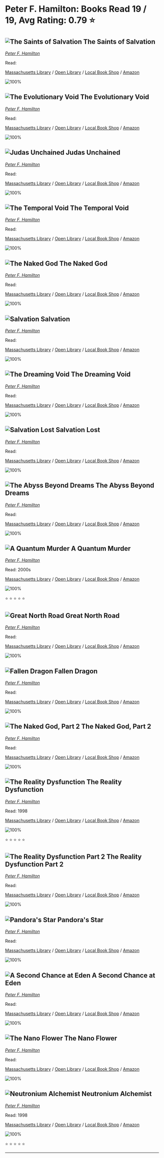 # Peter F. Hamilton:  Books Read 19 / 19, Avg Rating: 0.79 :star:

## ![The Saints of Salvation](https://covers.openlibrary.org/b/id/10305043-M.jpg) The Saints of Salvation
*[Peter F. Hamilton](../authors/PeterFHamilton)*

Read: 

[Massachusetts Library](https://library.minlib.net/search/i=9781509844647) / [Open Library](https://openlibrary.org/isbn/9781509844647) / [Local Book Shop](https://bookshop.org/book/9781509844647) / [Amazon](https://amazon.com/dp/150984466X)

![100%](https://geps.dev/progress/100) 



## ![The Evolutionary Void](https://covers.openlibrary.org/b/id/8779825-M.jpg) The Evolutionary Void
*[Peter F. Hamilton](../authors/PeterFHamilton)*

Read: 

[Massachusetts Library](https://library.minlib.net/search/i=9780345523013) / [Open Library](https://openlibrary.org/isbn/9780345523013) / [Local Book Shop](https://bookshop.org/book/9780345523013) / [Amazon](https://amazon.com/dp/1405088958)

![100%](https://geps.dev/progress/100) 



## ![Judas Unchained](https://covers.openlibrary.org/b/id/211015-M.jpg) Judas Unchained
*[Peter F. Hamilton](../authors/PeterFHamilton)*

Read: 

[Massachusetts Library](https://library.minlib.net/search/i=9780345461667) / [Open Library](https://openlibrary.org/isbn/9780345461667) / [Local Book Shop](https://bookshop.org/book/9780345461667) / [Amazon](https://amazon.com/dp/0330518909)

![100%](https://geps.dev/progress/100) 



## ![The Temporal Void](https://covers.openlibrary.org/b/id/6275892-M.jpg) The Temporal Void
*[Peter F. Hamilton](../authors/PeterFHamilton)*

Read: 

[Massachusetts Library](https://library.minlib.net/search/i=9781848410602) / [Open Library](https://openlibrary.org/isbn/9781848410602) / [Local Book Shop](https://bookshop.org/book/9781848410602) / [Amazon](https://amazon.com/dp/0345496566)

![100%](https://geps.dev/progress/100) 



## ![The Naked God](https://covers.openlibrary.org/b/id/1000602-M.jpg) The Naked God
*[Peter F. Hamilton](../authors/PeterFHamilton)*

Read: 

[Massachusetts Library](https://library.minlib.net/search/i=9780759521179) / [Open Library](https://openlibrary.org/isbn/9780759521179) / [Local Book Shop](https://bookshop.org/book/9780759521179) / [Amazon](https://amazon.com/dp/0333725034)

![100%](https://geps.dev/progress/100) 



## ![Salvation](https://covers.openlibrary.org/b/id/9159027-M.jpg) Salvation
*[Peter F. Hamilton](../authors/PeterFHamilton)*

Read: 

[Massachusetts Library](https://library.minlib.net/search/i=9780399178764) / [Open Library](https://openlibrary.org/isbn/9780399178764) / [Local Book Shop](https://bookshop.org/book/9780399178764) / [Amazon](https://amazon.com/dp/1447281322)

![100%](https://geps.dev/progress/100) 



## ![The Dreaming Void](https://covers.openlibrary.org/b/isbn/9781509868636-L.jpg) The Dreaming Void
*[Peter F. Hamilton](../authors/PeterFHamilton)*

Read: 

[Massachusetts Library](https://library.minlib.net/search/i=9781509868636) / [Open Library](https://openlibrary.org/isbn/9781509868636) / [Local Book Shop](https://bookshop.org/book/9781509868636) / [Amazon](https://amazon.com/dp/023070543X)

![100%](https://geps.dev/progress/100) 



## ![Salvation Lost](https://covers.openlibrary.org/b/id/9120190-M.jpg) Salvation Lost
*[Peter F. Hamilton](../authors/PeterFHamilton)*

Read: 

[Massachusetts Library](https://library.minlib.net/search/i=9781515962793) / [Open Library](https://openlibrary.org/isbn/9781515962793) / [Local Book Shop](https://bookshop.org/book/9781515962793) / [Amazon](https://amazon.com/dp/1447281365)

![100%](https://geps.dev/progress/100) 



## ![The Abyss Beyond Dreams](https://covers.openlibrary.org/b/id/8109214-M.jpg) The Abyss Beyond Dreams
*[Peter F. Hamilton](../authors/PeterFHamilton)*

Read: 

[Massachusetts Library](https://library.minlib.net/search/i=9781494555320) / [Open Library](https://openlibrary.org/isbn/9781494555320) / [Local Book Shop](https://bookshop.org/book/9781494555320) / [Amazon](https://amazon.com/dp/3492703917)

![100%](https://geps.dev/progress/100) 



## ![A Quantum Murder](https://covers.openlibrary.org/b/isbn/9781509868681-L.jpg) A Quantum Murder
*[Peter F. Hamilton](../authors/PeterFHamilton)*

Read: 2000s

[Massachusetts Library](https://library.minlib.net/search/i=9781509868681) / [Open Library](https://openlibrary.org/isbn/9781509868681) / [Local Book Shop](https://bookshop.org/book/9781509868681) / [Amazon](https://amazon.com/dp/1509868682)

![100%](https://geps.dev/progress/100) 

:star: :star: :star: :star: :star:

## ![Great North Road](https://covers.openlibrary.org/b/id/7260146-M.jpg) Great North Road
*[Peter F. Hamilton](../authors/PeterFHamilton)*

Read: 

[Massachusetts Library](https://library.minlib.net/search/i=9780345526687) / [Open Library](https://openlibrary.org/isbn/9780345526687) / [Local Book Shop](https://bookshop.org/book/9780345526687) / [Amazon](https://amazon.com/dp/1447231155)

![100%](https://geps.dev/progress/100) 



## ![Fallen Dragon](https://covers.openlibrary.org/b/id/1000612-M.jpg) Fallen Dragon
*[Peter F. Hamilton](../authors/PeterFHamilton)*

Read: 

[Massachusetts Library](https://library.minlib.net/search/i=9780316021838) / [Open Library](https://openlibrary.org/isbn/9780316021838) / [Local Book Shop](https://bookshop.org/book/9780316021838) / [Amazon](https://amazon.com/dp/1799974936)

![100%](https://geps.dev/progress/100) 



## ![The Naked God, Part 2](https://covers.openlibrary.org/b/id/286911-M.jpg) The Naked God, Part 2
*[Peter F. Hamilton](../authors/PeterFHamilton)*

Read: 

[Massachusetts Library](https://library.minlib.net/search/i=9780446605182) / [Open Library](https://openlibrary.org/isbn/9780446605182) / [Local Book Shop](https://bookshop.org/book/9780446605182) / [Amazon](https://amazon.com/dp/0446605182)

![100%](https://geps.dev/progress/100) 



## ![The Reality Dysfunction](https://covers.openlibrary.org/b/id/1000595-M.jpg) The Reality Dysfunction
*[Peter F. Hamilton](../authors/PeterFHamilton)*

Read: 1998

[Massachusetts Library](https://library.minlib.net/search/i=9782221089934) / [Open Library](https://openlibrary.org/isbn/9782221089934) / [Local Book Shop](https://bookshop.org/book/9782221089934) / [Amazon](https://amazon.com/dp/1799997685)

![100%](https://geps.dev/progress/100) 

:star: :star: :star: :star: :star:

## ![The Reality Dysfunction Part 2](https://covers.openlibrary.org/b/id/286908-M.jpg) The Reality Dysfunction Part 2
*[Peter F. Hamilton](../authors/PeterFHamilton)*

Read: 

[Massachusetts Library](https://library.minlib.net/search/i=9780446605168) / [Open Library](https://openlibrary.org/isbn/9780446605168) / [Local Book Shop](https://bookshop.org/book/9780446605168) / [Amazon](https://amazon.com/dp/0446605166)

![100%](https://geps.dev/progress/100) 



## ![Pandora's Star](https://covers.openlibrary.org/b/id/7912438-M.jpg) Pandora's Star
*[Peter F. Hamilton](../authors/PeterFHamilton)*

Read: 

[Massachusetts Library](https://library.minlib.net/search/i=9788498003796) / [Open Library](https://openlibrary.org/isbn/9788498003796) / [Local Book Shop](https://bookshop.org/book/9788498003796) / [Amazon](https://amazon.com/dp/0345472195)

![100%](https://geps.dev/progress/100) 



## ![A Second Chance at Eden](https://covers.openlibrary.org/b/id/2199738-M.jpg) A Second Chance at Eden
*[Peter F. Hamilton](../authors/PeterFHamilton)*

Read: 

[Massachusetts Library](https://library.minlib.net/search/i=9780333741252) / [Open Library](https://openlibrary.org/isbn/9780333741252) / [Local Book Shop](https://bookshop.org/book/9780333741252) / [Amazon](https://amazon.com/dp/3404232402)

![100%](https://geps.dev/progress/100) 



## ![The Nano Flower](https://covers.openlibrary.org/b/isbn/9780812577693-L.jpg) The Nano Flower
*[Peter F. Hamilton](../authors/PeterFHamilton)*

Read: 

[Massachusetts Library](https://library.minlib.net/search/i=9780812577693) / [Open Library](https://openlibrary.org/isbn/9780812577693) / [Local Book Shop](https://bookshop.org/book/9780812577693) / [Amazon](https://amazon.com/dp/1509868690)

![100%](https://geps.dev/progress/100) 



## ![Neutronium Alchemist](https://covers.openlibrary.org/b/id/199386-M.jpg) Neutronium Alchemist
*[Peter F. Hamilton](../authors/PeterFHamilton)*

Read: 1998

[Massachusetts Library](https://library.minlib.net/search/i=9780446912785) / [Open Library](https://openlibrary.org/isbn/9780446912785) / [Local Book Shop](https://bookshop.org/book/9780446912785) / [Amazon](https://amazon.com/dp/1509868615)

![100%](https://geps.dev/progress/100) 

:star: :star: :star: :star: :star:

---
